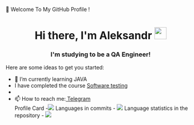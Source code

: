 👋 Welcome To My GitHub Profile !
<h1 align="center">Hi there, I'm <atarget="_blank">Aleksandr</a> 
<img src="https://github.com/blackcater/blackcater/raw/main/images/Hi.gif" height="32"/></h1>
<h3 align="center">I'm studying to be a QA Engineer!</h3>


Here are some ideas to get you started:
- 🌱 I’m currently learning JAVA
- I have completed the course <a href="https://sun9-85.userapi.com/s/v1/if2/xzO7DrwTlRPBlaxDzndkfBu09KGN4FFgn0eSA2J9mQiEifJkHl1x-aOUbguXG5i5ht85YHQ-uCETmfho7SxSTvDq.jpg?size=498x1080&quality=96&type=album" target="_blank"> Software testing</a>  
- 
- 📫 How to reach me:<a href="https://t.me/mechtaaa_mechtaaa" target="_blank"> Telegram</a>  
Profile Card -![](https://github-profile-summary-cards.vercel.app/api/cards/profile-details?username=mechtaaa&theme=solarized_dark) Languages in commits - ![](https://github-profile-summary-cards.vercel.app/api/cards/most-commit-language?username=mechtaaa&theme=solarized_dark)
Language statistics in the repository - ![](https://github-profile-summary-cards.vercel.app/api/cards/repos-per-language?username=mechtaaa&theme=solarized_dark)
